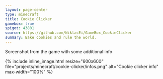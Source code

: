 ```yaml
---
layout: page-center
type: minecraft
title: Cookie Clicker
gamebox: true
spigot: 43801
source: https://github.com/NiklasEi/GameBox_CookieClicker
summary: Bake cookies and rule the world.
---
```

Screenshot from the game with some additional info
<br>
<div class="row">
    <div class="col-md-6 col-md-offset-3 col-sm-8 col-sm-offset-2">
        {% include inline_image.html resize="600x600" file="projects/minecraft/cookie-clicker/infos.png" alt="Cookie clicker info" max-width="100%" %}
    </div>
</div>
